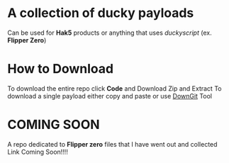 # A collection of ducky payloads 
Can be used for **Hak5** products or anything that uses _duckyscript_ (ex. **Flipper Zero**)

# How to Download
To download the entire repo click **Code** and Download Zip and Extract
To download a single payload either copy and paste or use [DownGit](https://minhaskamal.github.io/DownGit/#/home) Tool

# COMING SOON
A repo dedicated to __Flipper zero__ files that I have went out and collected
Link Coming Soon!!!! 
